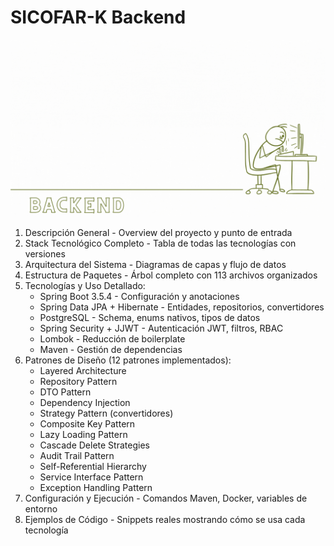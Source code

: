 # SICOFAR-K Backend

<div align="center">
  <img style="max-width: 100%; height: auto;" src="resources/img/SICOFAR-K.gif" alt="Portada GitHub" />
</div>


1. Descripción General - Overview del proyecto y punto de entrada
2. Stack Tecnológico Completo - Tabla de todas las tecnologías con versiones
3. Arquitectura del Sistema - Diagramas de capas y flujo de datos
4. Estructura de Paquetes - Árbol completo con 113 archivos organizados
5. Tecnologías y Uso Detallado:
   - Spring Boot 3.5.4 - Configuración y anotaciones
   - Spring Data JPA + Hibernate - Entidades, repositorios, convertidores       
   - PostgreSQL - Schema, enums nativos, tipos de datos
   - Spring Security + JJWT - Autenticación JWT, filtros, RBAC
   - Lombok - Reducción de boilerplate
   - Maven - Gestión de dependencias
6. Patrones de Diseño (12 patrones implementados):
   - Layered Architecture
   - Repository Pattern
   - DTO Pattern
   - Dependency Injection
   - Strategy Pattern (convertidores)
   - Composite Key Pattern
   - Lazy Loading Pattern
   - Cascade Delete Strategies
   - Audit Trail Pattern
   - Self-Referential Hierarchy
   - Service Interface Pattern
   - Exception Handling Pattern
7. Configuración y Ejecución - Comandos Maven, Docker, variables de entorno
8. Ejemplos de Código - Snippets reales mostrando cómo se usa cada tecnología 
